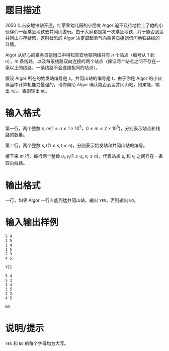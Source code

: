 # 题目描述

$2050$ 年吉安地铁站开通，红苹果幼儿园的小朋友 Algor 迫不及待地拉上了他的小伙伴们一起乘坐地铁去井冈山游玩。由于大家都是第一次乘坐地铁，对于能否到达井冈山心存疑惑，这时社恐的 Algor 决定鼓起勇气向乘务员姐姐询问地铁路线的详情。

Algor 从好心的乘务员姐姐口中得知吉安地铁网络共有 $n$ 个站点（编号从 $1$ 到 $n$），$m$ 条线路，以及每条线路双向连接的两个站点（保证两个站点之间不存在一条以上的线路，一条线路不会连接相同的站点）。

假设 Algor 所在的始发站编号是 $s$，井冈山站的编号是 $t$，由于你是 Algor 的小伙伴当中计算机能力最强的，请你帮助 Algor 确认能否到达井冈山站，如果能，输出 `YES`，否则输出 `NO`。

# 输入格式

第一行，两个整数 $n,m(1 \leq n \leq 1 \times {10}^{5}$，$0 \leq m \leq 2 \times {10}^{5})$，分别表示站点和线路的数量。

第二行，两个整数 $s,t(1 \leq s,t \leq n)$，分别表示始发站和井冈山站的编号。

接下来 $m$ 行，每行两个整数 $u_i, v_i(1 \leq u_i,v_i \leq n)$，代表站点 $u_i$ 和 $v_i$ 之间存在一条双向线路。

# 输出格式

一行，如果 Algor 一行人能到达井冈山站，输出 `YES`，否则输出 `NO`。

# 输入输出样例

```input1
5 4
1 5
1 4
1 5
2 3
4 5
```

```output1
YES
```

```input2
5 4
5 3
1 4
1 5
2 3
4 5
```

```output2
NO
```

# 说明/提示

`YES` 和 `NO` 的每个字母均为大写。
